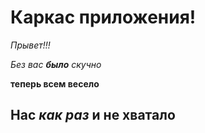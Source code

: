 # Каркас приложения!

_Прывет!!!_

*Без вас __было__ скучно*

__теперь всем весело__

## Нас *как раз* и __не хватало__ ## 